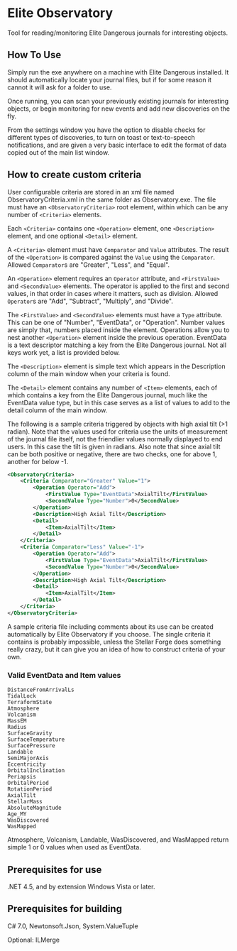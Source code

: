 # Elite Observatory
Tool for reading/monitoring Elite Dangerous journals for interesting objects.

## How To Use
Simply run the exe anywhere on a machine with Elite Dangerous installed. It should automatically locate your journal files, but if for some reason it cannot it will ask for a folder to use.

Once running, you can scan your previously existing journals for interesting objects, or begin monitoring for new events and add new discoveries on the fly.

From the settings window you have the option to disable checks for different types of discoveries, to turn on toast or text-to-speech notifications, and are given a very basic interface to edit the format of data copied out of the main list window.

## How to create custom criteria
User configurable criteria are stored in an xml file named ObservatoryCriteria.xml in the same folder as Observatory.exe. The file must have an `<ObservatoryCriteria>` root element, within which can be any number of `<Criteria>` elements.

Each `<Criteria>` contains one `<Operation>` element, one `<Description>` element, and one optional `<Detail>` element.

A `<Criteria>` element must have `Comparator` and `Value` attributes. The result of the `<Operation>` is compared against the `Value` using the `Comparator`.  Allowed `Comparator`s are "Greater", "Less", and "Equal".

An `<Operation>` element requires an `Operator` attribute, and `<FirstValue>` and `<SecondValue>` elements. The operator is applied to the first and second values, in that order in cases where it matters, such as division. Allowed `Operator`s are "Add", "Subtract", "Multiply", and "Divide".

The `<FirstValue>` and `<SecondValue>` elements must have a `Type` attribute. This can be one of "Number", "EventData", or "Operation". Number values are simply that, numbers placed inside the element. Operations allow you to nest another `<Operation>` element inside the previous operation. EventData is a text descriptor matching a key from the Elite Dangerous journal. Not all keys work yet, a list is provided below.

The `<Description>` element is simple text which appears in the Description column of the main window when your criteria is found.

The `<Detail>` element contains any number of `<Item>` elements, each of which contains a key from the Elite Dangerous journal, much like the EventData value type, but in this case serves as a list of values to add to the detail column of the main window.

The following is a sample criteria triggered by objects with high axial tilt (>1 radian). Note that the values used for criteria use the units of measurement of the journal file itself, not the friendlier values normally displayed to end users. In this case the tilt is given in radians. Also note that since axial tilt can be both positive or negative, there are two checks, one for above 1, another for below -1.

```xml
<ObservatoryCriteria>
	<Criteria Comparator="Greater" Value="1">
		<Operation Operator="Add">
			<FirstValue Type="EventData">AxialTilt</FirstValue>
			<SecondValue Type="Number">0</SecondValue>
		</Operation>
		<Description>High Axial Tilt</Description>
		<Detail>
			<Item>AxialTilt</Item>
		</Detail>
	</Criteria>
	<Criteria Comparator="Less" Value="-1">
		<Operation Operator="Add">
			<FirstValue Type="EventData">AxialTilt</FirstValue>
			<SecondValue Type="Number">0</SecondValue>
		</Operation>
		<Description>High Axial Tilt</Description>
		<Detail>
			<Item>AxialTilt</Item>
		</Detail>
	</Criteria>
</ObservatoryCriteria>
```

A sample criteria file including comments about its use can be created automatically by Elite Observatory if you choose. The single criteria it contains is probably impossible, unless the Stellar Forge does something really crazy, but it can give you an idea of how to construct criteria of your own.

### Valid EventData and Item values
```
DistanceFromArrivalLs
TidalLock
TerraformState
Atmosphere
Volcanism
MassEM
Radius
SurfaceGravity
SurfaceTemperature
SurfacePressure
Landable
SemiMajorAxis
Eccentricity
OrbitalInclination
Periapsis
OrbitalPeriod
RotationPeriod
AxialTilt
StellarMass
AbsoluteMagnitude
Age_MY
WasDiscovered
WasMapped
```

Atmosphere, Volcanism, Landable, WasDiscovered, and WasMapped return simple 1 or 0 values when used as EventData.

## Prerequisites for use
.NET 4.5, and by extension Windows Vista or later.

## Prerequisites for building
C# 7.0, Newtonsoft.Json, System.ValueTuple

Optional: ILMerge

